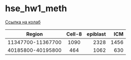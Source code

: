# hse_hw1_meth

[Ссылка на колаб](https://colab.research.google.com/drive/1M3cKutOufZlpK8SJ6AS5_NiXjytYNR5h?usp=sharing)

| Region       | Cell-8                | epiblast |   ICM      |
| ------------- |:------------------:| -----:| -----:|
| 11347700-11367700    |  1090   | 2328 | 1456
| 40185800-40195800    | 464 |  1062  | 630


